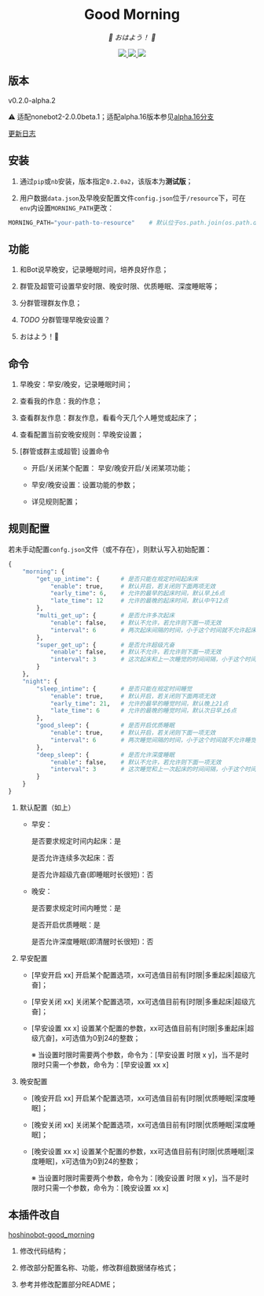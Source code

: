 <div align="center">

# Good Morning

<!-- prettier-ignore-start -->
<!-- markdownlint-disable-next-line MD036 -->
_🌈 おはよう！ 🌈_
<!-- prettier-ignore-end -->

</div>
<p align="center">
  
  <a href="https://github.com/KafCoppelia/nonebot_plugin_morning/blob/main/LICENSE">
    <img src="https://img.shields.io/badge/license-MIT-informational">
  </a>
  
  <a href="https://github.com/nonebot/nonebot2">
    <img src="https://img.shields.io/badge/nonebot2-2.0.0beta.1-green">
  </a>
  
  <a href="">
    <img src="https://img.shields.io/badge/release-v0.2.0alpha.2-orange">
  </a>
  
</p>

</p>

## 版本

v0.2.0-alpha.2

⚠ 适配nonebot2-2.0.0beta.1；适配alpha.16版本参见[alpha.16分支](https://github.com/KafCoppelia/nonebot_plugin_morning/tree/alpha.16)

[更新日志](https://github.com/KafCoppelia/nonebot_plugin_morning/releases/tag/v0.2.0-alpha.2)

## 安装

1. 通过`pip`或`nb`安装，版本指定`0.2.0a2`，该版本为**测试版**；

2. 用户数据`data.json`及早晚安配置文件`config.json`位于`/resource`下，可在`env`内设置`MORNING_PATH`更改：

```python
MORNING_PATH="your-path-to-resource"    # 默认位于os.path.join(os.path.dirname(__file__), "resource")
```

## 功能

1. 和Bot说早晚安，记录睡眠时间，培养良好作息；

2. 群管及超管可设置早安时限、晚安时限、优质睡眠、深度睡眠等；

3. 分群管理群友作息；

4. *TODO* 分群管理早晚安设置？

5. おはよう！🌈

## 命令

1. 早晚安：早安/晚安，记录睡眠时间；

2. 查看我的作息：我的作息；

3. 查看群友作息：群友作息，看看今天几个人睡觉或起床了；

4. 查看配置当前安晚安规则：早晚安设置；

5. [群管或群主或超管] 设置命令

    - 开启/关闭某个配置： 早安/晚安开启/关闭某项功能；

    - 早安/晚安设置：设置功能的参数；

    - 详见规则配置；

## 规则配置

若未手动配置`confg.json`文件（或不存在），则默认写入初始配置：

```python
{
    "morning": {
        "get_up_intime": {      # 是否只能在规定时间起床床
            "enable": true,     # 默认开启，若关闭则下面两项无效
            "early_time": 6,    # 允许的最早的起床时间，默认早上6点
            "late_time": 12     # 允许的最晚的起床时间，默认中午12点
        },
        "multi_get_up": {       # 是否允许多次起床
            "enable": false,    # 默认不允许，若允许则下面一项无效
            "interval": 6       # 两次起床间隔的时间，小于这个时间就不允许起床
        },
        "super_get_up": {       # 是否允许超级亢奋
            "enable": false,    # 默认不允许，若允许则下面一项无效
            "interval": 3       # 这次起床和上一次睡觉的时间间隔，小于这个时间就不允许起床，不怕猝死？给我睡！
        }
    },
    "night": {
        "sleep_intime": {       # 是否只能在规定时间睡觉
            "enable": true,     # 默认开启，若关闭则下面两项无效
            "early_time": 21,   # 允许的最早的睡觉时间，默认晚上21点
            "late_time": 6      # 允许的最晚的睡觉时间，默认次日早上6点
        },
        "good_sleep": {         # 是否开启优质睡眠
            "enable": true,     # 默认开启，若关闭则下面一项无效
            "interval": 6       # 两次睡觉间隔的时间，小于这个时间就不允许睡觉
        },
        "deep_sleep": {         # 是否允许深度睡眠
            "enable": false,    # 默认不允许，若允许则下面一项无效
            "interval": 3       # 这次睡觉和上一次起床的时间间隔，小于这个时间就不允许睡觉，睡个锤子，快起床！
        }
    }
}
```

1. 默认配置（如上）

    - 早安：

      是否要求规定时间内起床：是

      是否允许连续多次起床：否

      是否允许超级亢奋(即睡眠时长很短)：否

    - 晚安：

      是否要求规定时间内睡觉：是

      是否开启优质睡眠：是
      
      是否允许深度睡眠(即清醒时长很短)：否

2. 早安配置
    
    - [早安开启 xx] 开启某个配置选项，xx可选值目前有[时限|多重起床|超级亢奋]；
    
    - [早安关闭 xx] 关闭某个配置选项，xx可选值目前有[时限|多重起床|超级亢奋]；
    
    - [早安设置 xx x] 设置某个配置的参数，xx可选值目前有[时限|多重起床|超级亢奋]，x可选值为0到24的整数；
      
      ※ 当设置时限时需要两个参数，命令为：[早安设置 时限 x y]，当不是时限时只需一个参数，命令为：[早安设置 xx x]

3. 晚安配置
    
    - [晚安开启 xx] 开启某个配置选项，xx可选值目前有[时限|优质睡眠|深度睡眠]；
    
    - [晚安关闭 xx] 关闭某个配置选项，xx可选值目前有[时限|优质睡眠|深度睡眠]；
    
    - [晚安设置 xx x] 设置某个配置的参数，xx可选值目前有[时限|优质睡眠|深度睡眠]，x可选值为0到24的整数；
      
      ※ 当设置时限时需要两个参数，命令为：[晚安设置 时限 x y]，当不是时限时只需一个参数，命令为：[晚安设置 xx x]

## 本插件改自

[hoshinobot-good_morning](https://github.com/azmiao/good_morning)

1. 修改代码结构；

2. 修改部分配置名称、功能，修改群组数据储存格式；

3. 参考并修改配置部分README；